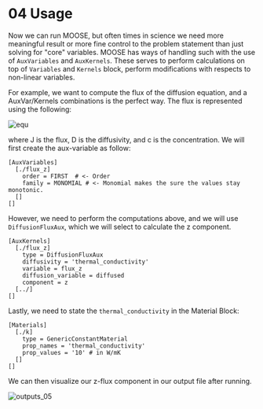 # 04 Usage

Now we can run MOOSE, but often times in science we need more meaningful result or more fine control to the problem statement than just solving for "core" variables. MOOSE has ways of handling such with the use of `AuxVariables` and `AuxKernels`. These serves to perform calculations on top of `Variables` and `Kernels` block, perform modifications with respects to non-linear variables.

For example, we want to compute the flux of the diffusion equation, and a AuxVar/Kernels combinations is the perfect way. The flux is represented using the following:

![equ](https://latex.codecogs.com/gif.latex?J&space;=&space;-D\nabla&space;C)

where J is the flux, D is the diffusivity, and c is the concentration. We will first create the aux-variable as follow:

    [AuxVariables]
      [./flux_z]
        order = FIRST  # <- Order
        family = MONOMIAL # <- Monomial makes the sure the values stay monotonic.
      []
    []

However, we need to perform the computations above, and we will use `DiffusionFluxAux`, which we will select to calculate the z component.

    [AuxKernels]
      [./flux_z]
        type = DiffusionFluxAux
        diffusivity = 'thermal_conductivity'
        variable = flux_z
        diffusion_variable = diffused
        component = z
      [../]
    []

Lastly, we need to state the `thermal_conductivity` in the Material Block:


    [Materials]
      [./k]
        type = GenericConstantMaterial
        prop_names = 'thermal_conductivity'
        prop_values = '10' # in W/mK
      []
    []


We can then visualize our z-flux component in our output file after running.


![outputs_05](05_flux_z.png)
